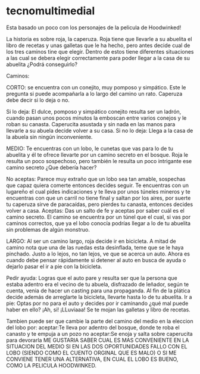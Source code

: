 # tecnomultimedial
Esta basado un poco con los personajes de la pelicula de Hoodwinked!

La historia es sobre roja, la caperuza.
Roja tiene que llevarle a su abuelita el libro de recetas y unas galletas que le ha hecho, pero antes decide cual de los tres caminos tine que elegir. Dentro de estos tiene diferentes situaciones a las cual se debera elegir correctamente para poder llegar a la casa de su abuelita ¿Podrá conseguirlo?

Caminos: 

CORTO: se encuentra con un conejito, muy pomposo y simpático. Este le pregunta si puede acompañarla a lo largo del camino un rato. Caperuza debe decir si lo deja o no. 

Si lo deja: El dulce, pomposo y simpático conejito resulta ser un ladrón, cuando pasan unos pocos minutos la emboscan entre varios conejos y le roban su canasta. Caperucita asustada y sin nada en las manos para llevarle a su abuela decide volver a su casa. 
Si no lo deja: Llega a la casa de la abuela sin ningún inconveniente. 

MEDIO: Te encuentras con un lobo, le cunetas que vas para lo de tu abuelita y él te ofrece llevarte por un camino secreto en el bosque. Roja le resulta un poco sospechoso, pero también le resulta un poco intrigante ese camino secreto ¿Que debería hacer? 

No aceptas: Parece muy extraño que un lobo sea tan amable, sospechas que capaz quiera comerte entonces decides seguir. Te encuentras con un lugareño el cual pides indicaciones y te lleva por unos túneles mineros y te encuentras con que un carril no tiene final y saltan por los aires, por suerte tu caperuza sirve de paracaídas, pero pierdes tu canasta, entonces decides volver a casa. 
Aceptas: Das un salto de fe y aceptas por saber cuál es el camino secreto. El camino se encuentra por un túnel que el cual, si vas por caminos correctos, que ya el lobo conocía podrías llegar a lo de tu abuelita sin problemas de algún monstruo. 

LARGO: Al ser un camino largo, roja decide ir en bicicleta. A mitad de camino nota que una de las ruedas esta desinflada, teme que se le haya pinchado. Justo a lo lejos, no tan lejos, ve que se acerca un auto. Ahora es cuando debe pensar rápidamente si detener al auto en busca de ayuda o dejarlo pasar el ir a pie con la bicicleta. 

Pedir ayuda: Logras que el auto pare y resulta ser que la persona que estaba adentro era el vecino de tu abuela, disfrazado de leñador, según te cuenta, venia de hacer un casting para una propaganda. Al fin de la plática decide además de arreglarte la bicicleta, llevarte hasta lo de tu abuelita. 
Ir a pie: Optas por no para el auto y decides por ir caminando ¿qué mal puede haber en ello? ¡Ah, si! ¡LLuviaaa! Se te mojan las galletas y libro de recetas. 

Tambien puede ser que cambie la parte del camino del medio en la eleccion del lobo por:
aceptar:Te lleva por adentro del bosque, donde te roba el canasto y te empuja a un pozo 
no aceptar:Se enoja y salta sobre caperucita para devorarla
ME GUSTARIA SABER CUAL ES MAS CONVENIENTE EN LA SITUACION DEL MEDIO SI EN LAS DOS OPORTUNIDADES FALLO CON EL LOBO (SIENDO COMO EL CUENTO ORGINAL QUE ES MALO) O SI ME CONVIENE TENER UNA ALTERNATIVA, EN CUAL EL LOBO ES BUENO, COMO LA PELICULA HOODWINKED. 
